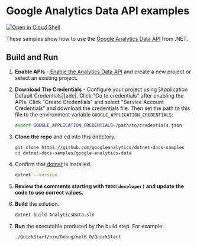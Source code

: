 # Google Analytics Data API examples

[![Open in Cloud Shell][shell_img]][shell_link]

[shell_img]: http://gstatic.com/cloudssh/images/open-btn.png
[shell_link]: https://console.cloud.google.com/cloudshell/open?git_repo=https://github.com/googleanalytics/dotnet-docs-samples&page=editor&open_in_editor=/google-analytics-data/README.md

These samples show how to use the
[Google Analytics Data API](https://developers.google.com/analytics/devguides/reporting/data/v1) from .NET.

## Build and Run
1.  **Enable APIs** - [Enable the Analytics Data API](https://console.cloud.google.com/flows/enableapi?apiid=analyticsdata.googleapis.com)
    and create a new project or select an existing project.
2.  **Download The Credentials** - Configure your project using [Application Default Credentials][adc].
    Click "Go to credentials" after enabling the APIs. Click "Create Credentials"
    and select "Service Account Credentials" and download the credentials file. Then set the path to
    this file to the environment variable `GOOGLE_APPLICATION_CREDENTIALS`:

    ```sh
    export GOOGLE_APPLICATION_CREDENTIALS=/path/to/credentials.json
    ```
3.  **Clone the repo** and cd into this directory.
    ```sh
    git clone https://github.com/googleanalytics/dotnet-docs-samples
    cd dotnet-docs-samples/google-analytics-data
    ```
4.  Confirm that [dotnet](https://learn.microsoft.com/en-us/dotnet/core/tools/dotnet-build) is installed.
    ```sh
    dotnet --version
    ```
5.  **Review the comments starting with `TODO(developer)` and update the code
    to use correct values.**
6.  **Build** the solution.
    ```sh
    dotnet build AnalyticsData.sln
    ```
6.  **Run** the executable produced by the build step. For example:
    ```sh
    ./QuickStart/bin/Debug/net6.0/QuickStart
    ```

